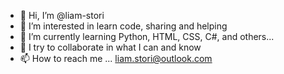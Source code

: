 - 👋 Hi, I’m @liam-stori
- 👀 I’m interested in learn code, sharing and helping
- 🌱 I’m currently learning Python, HTML, CSS, C#, and others...
- 💞️ I try to collaborate in what I can and know
- 📫 How to reach me ... liam.stori@outlook.com

<!---
liam-stori/liam-stori is a ✨ special ✨ repository because its `README.md` (this file) appears on your GitHub profile.
You can click the Preview link to take a look at your changes.
--->
